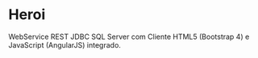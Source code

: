 # Heroi

WebService REST JDBC SQL Server com Cliente HTML5 (Bootstrap 4) e JavaScript (AngularJS) integrado.
